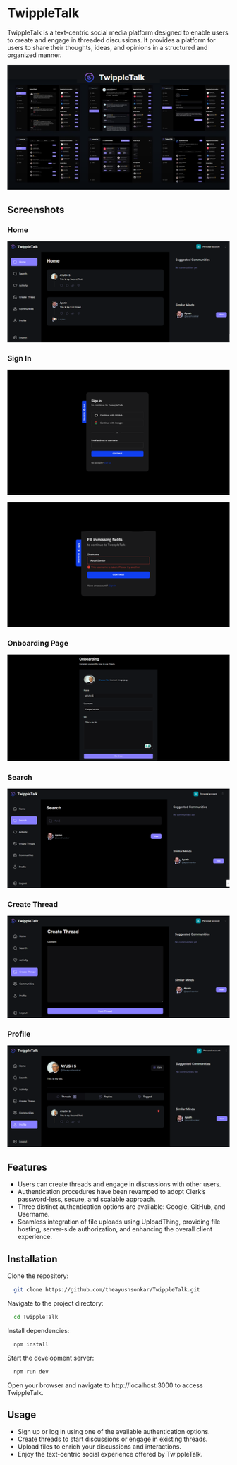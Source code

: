 
# TwippleTalk

TwippleTalk is a text-centric social media platform designed to enable users to create and engage in threaded discussions. It provides a platform for users to share their thoughts, ideas, and opinions in a structured and organized manner.


![Main](images/main.png)

## Screenshots

### Home
![HomePage](images/home.PNG)

### Sign In
![signin](images/signin.png)

![username](images/username.png)

### Onboarding Page

![onboarding](images/onboarding.PNG)

### Search
![Search](images/search.PNG)

### Create Thread
![Create](images/create_thread.PNG)

### Profile
![Profile](images/profile.PNG)


## Features

- Users can create threads and engage in discussions with other users.
- Authentication procedures have been revamped to adopt Clerk’s password-less, secure, and scalable approach.
- Three distinct authentication options are available: Google, GitHub, and Username.
- Seamless integration of file uploads using UploadThing, providing file hosting, server-side authorization, and enhancing the overall client experience.


## Installation

Clone the repository: 
```bash
  git clone https://github.com/theayushsonkar/TwippleTalk.git
```
Navigate to the project directory:
```bash
  cd TwippleTalk
```
Install dependencies: 
```bash
  npm install
```
Start the development server: 
```bash
  npm run dev
```
Open your browser and navigate to http://localhost:3000 to access TwippleTalk.

## Usage
- Sign up or log in using one of the available authentication options.
- Create threads to start discussions or engage in existing threads.
- Upload files to enrich your discussions and interactions.
- Enjoy the text-centric social experience offered by TwippleTalk.
    
